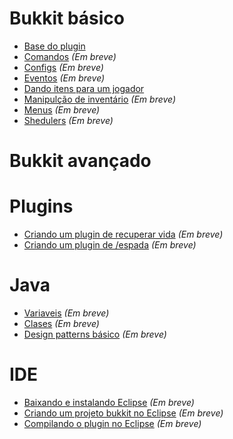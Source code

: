 # Bukkit básico

* [Base do plugin](Bukkit%20básico/Criando%20a%20base%20do%20plugin.md)
* [Comandos](#) *(Em breve)*
* [Configs](#) *(Em breve)*
* [Eventos](#) *(Em breve)*
* [Dando itens para um jogador](Bukkit%20básico/Dando%20itens%20para%20um%20jogador.md)
* [Manipulção de inventário](#) *(Em breve)*
* [Menus](#) *(Em breve)*
* [Shedulers](#) *(Em breve)*

# Bukkit avançado

# Plugins

* [Criando um plugin de recuperar vida](#) *(Em breve)*
* [Criando um plugin de /espada](#) *(Em breve)*

# Java

* [Variaveis](#) *(Em breve)*
* [Clases](#) *(Em breve)*
* [Design patterns básico](#) *(Em breve)*

# IDE

* [Baixando e instalando Eclipse](#) *(Em breve)*
* [Criando um projeto bukkit no Eclipse](#) *(Em breve)*
* [Compilando o plugin no Eclipse](#) *(Em breve)*
